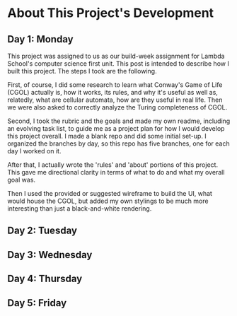 # About This Project's Development

## Day 1:  Monday

This project was assigned to us as our build-week assignment for Lambda School's computer science first unit.  This post is intended to describe how I built this project.  The steps I took are the following.

First, of course, I did some research to learn what Conway's Game of Life (CGOL) actually is, how it works, its rules, and why it's useful as well as, relatedly, what are cellular automata, how are they useful in real life.  Then we were also asked to correctly analyze the Turing completeness of CGOL.  

Second, I took the rubric and the goals and made my own readme, including an evolving task list, to guide me as a project plan for how I would develop this project overall.  I made a blank repo and did some initial set-up.  I organized the branches by day, so this repo has five branches, one for each day I worked on it.

After that, I actually wrote the 'rules' and 'about' portions of this project.  This gave me directional clarity in terms of what to do and what my overall goal was.

Then I used the provided or suggested wireframe to build the UI, what would house the CGOL, but added my own stylings to be much more interesting than just a black-and-white rendering.

## Day 2:  Tuesday

## Day 3:  Wednesday

## Day 4:  Thursday

## Day 5:  Friday
